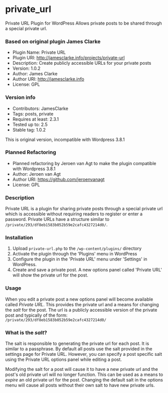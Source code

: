 private_url
===========

Private URL Plugin for WordPress
Allows private posts to be shared through a special private url.

### Based on original plugin James Clarke ###

* Plugin Name: Private URL
* Plugin URI: http://jamesclarke.info/projects/private-url
* Description: Create publicly accessible URLs for your private posts
* Version: 1.0.2
* Author: James Clarke
* Author URI: http://jamesclarke.info
* License: GPL

### Version info ###

* Contributors: JamesClarke
* Tags: posts, private
* Requires at least: 2.3.1
* Tested up to: 2.5
* Stable tag: 1.0.2
 
This is original version, incompatible with Wordpress 3.8.1

### Planned Refactoring ###

* Planned refactoring by Jeroen van Agt to make the plugin compatible with Wordpress 3.8.1
* Author: Jeroen van Agt
* Author URI: https://github.com/jeroenvanagt 
* License: GPL

### Description ###

Private URL is a plugin for sharing private posts through a special
private url which is accessible without requiring readers to register or
enter a password.  Private URLs have a structure similar to
`/private/293/df8eb1583b052b59e2cafc4327214d0/`.

### Installation ###

1. Upload `private-url.php` to the `/wp-content/plugins/` directory
2. Activate the plugin through the 'Plugins' menu in WordPress
3. Configure the plugin in the 'Private URL' menu under 'Settings' in
   WordPress.
4. Create and save a private post.  A new options panel called 'Private
   URL' will show the private url for the post.

### Usage ###

When you edit a private post a new options panel will become available
called *Private URL*.  This provides the private url and a means for
changing the *salt* for the post.  The url is a publicly accessible
version of the private post and typically of the form:
`/private/293/df8eb1583b052b59e2cafc4327214d0/`

### What is the *salt*?

The salt is responsible to generating the private url for each post.  It
is similar to a passphrase.  By default all posts use the salt provided
in the settings page for Private URL.  However, you can specify a post
specific salt using the Private URL options panel while editing a post.

Modifying the salt for a post will cause it to have a new private url
and the post's old private url will no longer function.  This can be
used as a means to *expire* an old private url for the post.  Changing
the default salt in the options menu will cause all posts without their
own salt to have new private urls.
